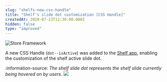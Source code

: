 ```yaml
---
slug: "shelfs-new-css-handle"
title: "Shelf's slide dot customization [CSS Handle]"
createdAt: 2020-07-23T12:30:00.000Z
hidden: false
type: "improved"
---
```


![Store Framework](https://raw.githubusercontent.com/vtexdocs/dev-portal-content/main/images/shelfs-new-css-handle-0.png)

A new CSS Handle (`dot--isActive`) was added to the [Shelf app](https://vtex.io/docs/components/all/vtex.shelf/), enabling the customization of the shelf active slide dot.

:information-source: *The shelf slide dot represents the shelf slide currently being hovered on by users.*
![](https://raw.githubusercontent.com/vtexdocs/dev-portal-content/main/images/shelfs-new-css-handle-1.png)
